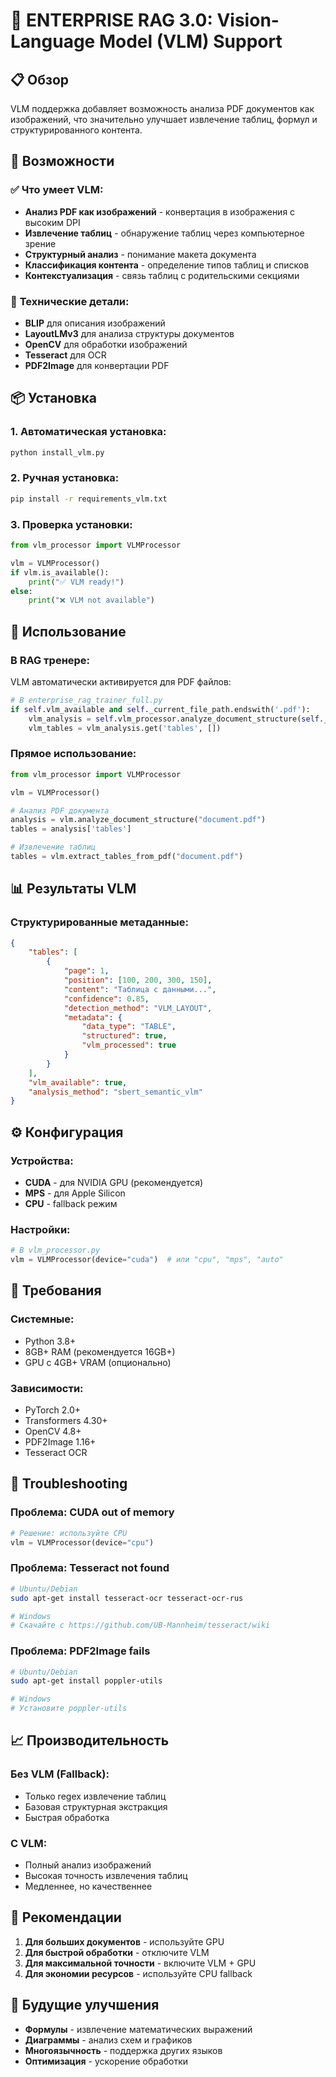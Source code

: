 # 🚀 ENTERPRISE RAG 3.0: Vision-Language Model (VLM) Support

## 📋 Обзор

VLM поддержка добавляет возможность анализа PDF документов как изображений, что значительно улучшает извлечение таблиц, формул и структурированного контента.

## 🎯 Возможности

### ✅ **Что умеет VLM:**
- **Анализ PDF как изображений** - конвертация в изображения с высоким DPI
- **Извлечение таблиц** - обнаружение таблиц через компьютерное зрение
- **Структурный анализ** - понимание макета документа
- **Классификация контента** - определение типов таблиц и списков
- **Контекстуализация** - связь таблиц с родительскими секциями

### 🔧 **Технические детали:**
- **BLIP** для описания изображений
- **LayoutLMv3** для анализа структуры документов
- **OpenCV** для обработки изображений
- **Tesseract** для OCR
- **PDF2Image** для конвертации PDF

## 📦 Установка

### 1. **Автоматическая установка:**
```bash
python install_vlm.py
```

### 2. **Ручная установка:**
```bash
pip install -r requirements_vlm.txt
```

### 3. **Проверка установки:**
```python
from vlm_processor import VLMProcessor

vlm = VLMProcessor()
if vlm.is_available():
    print("✅ VLM ready!")
else:
    print("❌ VLM not available")
```

## 🚀 Использование

### **В RAG тренере:**
VLM автоматически активируется для PDF файлов:

```python
# В enterprise_rag_trainer_full.py
if self.vlm_available and self._current_file_path.endswith('.pdf'):
    vlm_analysis = self.vlm_processor.analyze_document_structure(self._current_file_path)
    vlm_tables = vlm_analysis.get('tables', [])
```

### **Прямое использование:**
```python
from vlm_processor import VLMProcessor

vlm = VLMProcessor()

# Анализ PDF документа
analysis = vlm.analyze_document_structure("document.pdf")
tables = analysis['tables']

# Извлечение таблиц
tables = vlm.extract_tables_from_pdf("document.pdf")
```

## 📊 Результаты VLM

### **Структурированные метаданные:**
```json
{
    "tables": [
        {
            "page": 1,
            "position": [100, 200, 300, 150],
            "content": "Таблица с данными...",
            "confidence": 0.85,
            "detection_method": "VLM_LAYOUT",
            "metadata": {
                "data_type": "TABLE",
                "structured": true,
                "vlm_processed": true
            }
        }
    ],
    "vlm_available": true,
    "analysis_method": "sbert_semantic_vlm"
}
```

## ⚙️ Конфигурация

### **Устройства:**
- **CUDA** - для NVIDIA GPU (рекомендуется)
- **MPS** - для Apple Silicon
- **CPU** - fallback режим

### **Настройки:**
```python
# В vlm_processor.py
vlm = VLMProcessor(device="cuda")  # или "cpu", "mps", "auto"
```

## 🔧 Требования

### **Системные:**
- Python 3.8+
- 8GB+ RAM (рекомендуется 16GB+)
- GPU с 4GB+ VRAM (опционально)

### **Зависимости:**
- PyTorch 2.0+
- Transformers 4.30+
- OpenCV 4.8+
- PDF2Image 1.16+
- Tesseract OCR

## 🚨 Troubleshooting

### **Проблема: CUDA out of memory**
```python
# Решение: используйте CPU
vlm = VLMProcessor(device="cpu")
```

### **Проблема: Tesseract not found**
```bash
# Ubuntu/Debian
sudo apt-get install tesseract-ocr tesseract-ocr-rus

# Windows
# Скачайте с https://github.com/UB-Mannheim/tesseract/wiki
```

### **Проблема: PDF2Image fails**
```bash
# Ubuntu/Debian
sudo apt-get install poppler-utils

# Windows
# Установите poppler-utils
```

## 📈 Производительность

### **Без VLM (Fallback):**
- Только regex извлечение таблиц
- Базовая структурная экстракция
- Быстрая обработка

### **С VLM:**
- Полный анализ изображений
- Высокая точность извлечения таблиц
- Медленнее, но качественнее

## 🎯 Рекомендации

1. **Для больших документов** - используйте GPU
2. **Для быстрой обработки** - отключите VLM
3. **Для максимальной точности** - включите VLM + GPU
4. **Для экономии ресурсов** - используйте CPU fallback

## 🔮 Будущие улучшения

- **Формулы** - извлечение математических выражений
- **Диаграммы** - анализ схем и графиков  
- **Многоязычность** - поддержка других языков
- **Оптимизация** - ускорение обработки
